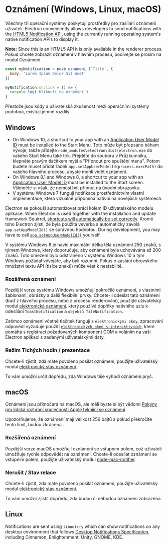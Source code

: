 # Oznámení (Windows, Linux, macOS)

Všechny tři operační systémy poskytují prostředky pro zasílání oznámení uživateli. Electron conveniently allows developers to send notifications with the [HTML5 Notification API](https://notifications.spec.whatwg.org/), using the currently running operating system's native notification APIs to display it.

**Note:** Since this is an HTML5 API it is only available in the renderer process. Pokud chcete zobrazit oznámení v hlavním procesu, podívejte se prosím na modul Oznámení [](../api/notification.md).

```javascript
const myNotification = nové oznámení ('Title', {
  body: 'Lorem Ipsum Dolor Sit Amet'
})

myNotification.onclick = () => {
  console.log('Kliknutí na oznámení')
}
```

Přestože jsou kódy a uživatelská zkušenost mezi operačními systémy podobná, existují jemné rozdíly.

## Windows
* On Windows 10, a shortcut to your app with an [Application User Model ID][app-user-model-id] must be installed to the Start Menu. Toto může být přepsáno během vývoje, takže přidejte `node_modules\electron\dist\electron.exe` do vašeho Start Menu také trik. Přejděte do souboru v Průzkumníku, klepněte pravým tlačítkem myši a "Připnout pro spuštění menu". Potom budete muset přidat řádek `app.setAppUserModelId(process.execPath)` do vašeho hlavního procesu, abyste mohli vidět oznámení.
* On Windows 8.1 and Windows 8, a shortcut to your app with an [Application User Model ID][app-user-model-id] must be installed to the Start screen. Všimněte si však, že nemusí být připnut na úvodní obrazovku.
* V systému Windows 7 fungují notifikace prostřednictvím vlastní implementace, která vizuálně připomíná nativní na novějších systémech.

Electron se pokouší automatizovat práci kolem ID uživatelského modelu aplikace. When Electron is used together with the installation and update framework Squirrel, [shortcuts will automatically be set correctly][squirrel-events]. Kromě toho Electron zjistí, že byla použita veverka a automaticky zavolá `app.setAppModelId()` se správnou hodnotou. During development, you may have to call [`app.setAppUserModelId()`][set-app-user-model-id] yourself.

V systému Windows 8 je navíc maximální délka těla oznámení 250 znaků, s týmem Windows, který doporučuje, aby oznámení byla uchovávána až 200 znaků. Toto omezení bylo odstraněno v systému Windows 10 a tým Windows požádal vývojáře, aby byli rozumní. Pokus o zaslání obrovského množství textu API (tisíce znaků) může vést k nestabilitě.

### Rozšířená oznámení

Pozdější verze systému Windows umožňují pokročilé oznámení, s vlastními šablonami, obrázky a další flexibilní prvky. Chcete-li odeslat tato oznámení (buď z hlavního procesu, nebo z procesu renderování), použijte uživatelský modul [elektronická oznámení](https://github.com/felixrieseberg/electron-windows-notifications). který používá doplňky nativního uzlu k odesílání `ToastNotification` a `objektů TileNotification`.

Zatímco oznámení včetně tlačítek fungují s `elektronickými okny`, zpracování odpovědí vyžaduje použití [`elektronických oken s-interaktivních`](https://github.com/felixrieseberg/electron-windows-interactive-notifications), které pomáhá s registrací požadovaných komponent COM a voláním na vaši Electron aplikaci s zadanými uživatelskými daty.

### Režim Tichých hodin / prezentace

Chcete-li zjistit, zda máte povoleno posílat oznámení, použijte uživatelský modul [elektronický stav oznámení](https://github.com/felixrieseberg/electron-notification-state).

To vám umožní určit dopředu, zda Windows tiše vyhodí oznámení pryč.

## macOS

Oznámení jsou přímočará na macOS, ale měli byste si být vědomi [Pokyny pro lidská rozhraní společnosti Apple týkající se oznámení](https://developer.apple.com/macos/human-interface-guidelines/system-capabilities/notifications/).

Upozorňujeme, že oznámení mají velikost 256 bajtů a pokud překročíte tento limit, budou zkrácena .

### Rozšířená oznámení

Pozdější verze macOS umožňují oznámení se vstupním polem, což uživateli umožňuje rychle odpovědět na oznámení. Chcete-li odesílat oznámení se vstupním polem, použijte uživatelský modul [node-mac-notifier](https://github.com/CharlieHess/node-mac-notifier).

### Nerušit / Stav relace

Chcete-li zjistit, zda máte povoleno posílat oznámení, použijte uživatelský modul [elektronický stav oznámení](https://github.com/felixrieseberg/electron-notification-state).

To vám umožní zjistit dopředu, zda budou či nebudou oznámení zobrazena.

## Linux

Notifications are sent using `libnotify` which can show notifications on any desktop environment that follows [Desktop Notifications Specification][notification-spec], including Cinnamon, Enlightenment, Unity, GNOME, KDE.

[notification-spec]: https://developer.gnome.org/notification-spec/
[app-user-model-id]: https://msdn.microsoft.com/en-us/library/windows/desktop/dd378459(v=vs.85).aspx
[set-app-user-model-id]: ../api/app.md#appsetappusermodelidid-windows
[squirrel-events]: https://github.com/electron/windows-installer/blob/master/README.md#handling-squirrel-events
